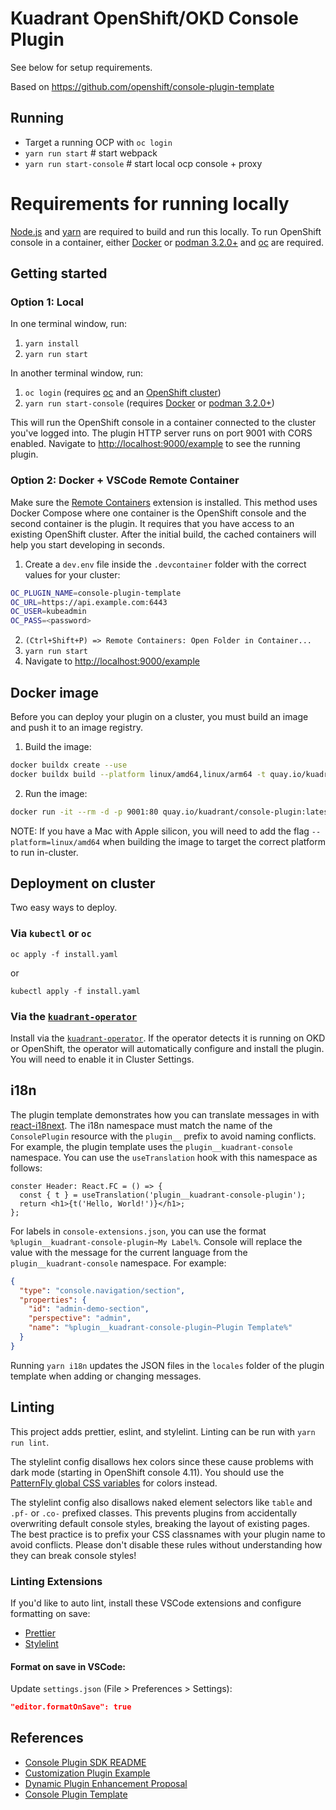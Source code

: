 # Kuadrant OpenShift/OKD Console Plugin

See below for setup requirements.

Based on https://github.com/openshift/console-plugin-template

## Running

- Target a running OCP with `oc login`
- `yarn run start` # start webpack
- `yarn run start-console` # start local ocp console + proxy

# Requirements for running locally

[Node.js](https://nodejs.org/en/) and [yarn](https://yarnpkg.com) are required
to build and run this locally. To run OpenShift console in a container, either
[Docker](https://www.docker.com) or [podman 3.2.0+](https://podman.io) and
[oc](https://console.redhat.com/openshift/downloads) are required.

## Getting started

### Option 1: Local

In one terminal window, run:

1. `yarn install`
2. `yarn run start`

In another terminal window, run:

1. `oc login` (requires [oc](https://console.redhat.com/openshift/downloads) and an [OpenShift cluster](https://console.redhat.com/openshift/create))
2. `yarn run start-console` (requires [Docker](https://www.docker.com) or [podman 3.2.0+](https://podman.io))

This will run the OpenShift console in a container connected to the cluster
you've logged into. The plugin HTTP server runs on port 9001 with CORS enabled.
Navigate to <http://localhost:9000/example> to see the running plugin.

### Option 2: Docker + VSCode Remote Container

Make sure the
[Remote Containers](https://marketplace.visualstudio.com/items?itemName=ms-vscode-remote.remote-containers)
extension is installed. This method uses Docker Compose where one container is
the OpenShift console and the second container is the plugin. It requires that
you have access to an existing OpenShift cluster. After the initial build, the
cached containers will help you start developing in seconds.

1. Create a `dev.env` file inside the `.devcontainer` folder with the correct values for your cluster:

```bash
OC_PLUGIN_NAME=console-plugin-template
OC_URL=https://api.example.com:6443
OC_USER=kubeadmin
OC_PASS=<password>
```

2. `(Ctrl+Shift+P) => Remote Containers: Open Folder in Container...`
3. `yarn run start`
4. Navigate to <http://localhost:9000/example>

## Docker image

Before you can deploy your plugin on a cluster, you must build an image and
push it to an image registry.

1. Build the image:

```bash
docker buildx create --use
docker buildx build --platform linux/amd64,linux/arm64 -t quay.io/kuadrant/console-plugin:latest --push .
```

2. Run the image:

```bash
docker run -it --rm -d -p 9001:80 quay.io/kuadrant/console-plugin:latest
```

NOTE: If you have a Mac with Apple silicon, you will need to add the flag
`--platform=linux/amd64` when building the image to target the correct platform
to run in-cluster.

## Deployment on cluster

Two easy ways to deploy.

### Via `kubectl` or `oc`

`oc apply -f install.yaml`

or

`kubectl apply -f install.yaml`

### Via the [`kuadrant-operator`](https://www.github.com/kuadrant/kuadrant-operator)

Install via the [`kuadrant-operator`](https://www.github.com/kuadrant/kuadrant-operator). If the operator detects it is running on OKD or OpenShift, the operator will automatically configure and install the plugin. You will need to enable it in Cluster Settings.

## i18n

The plugin template demonstrates how you can translate messages in with [react-i18next](https://react.i18next.com/). The i18n namespace must match
the name of the `ConsolePlugin` resource with the `plugin__` prefix to avoid
naming conflicts. For example, the plugin template uses the
`plugin__kuadrant-console` namespace. You can use the `useTranslation` hook
with this namespace as follows:

```tsx
conster Header: React.FC = () => {
  const { t } = useTranslation('plugin__kuadrant-console-plugin');
  return <h1>{t('Hello, World!')}</h1>;
};
```

For labels in `console-extensions.json`, you can use the format
`%plugin__kuadrant-console-plugin~My Label%`. Console will replace the value with
the message for the current language from the `plugin__kuadrant-console`
namespace. For example:

```json
{
  "type": "console.navigation/section",
  "properties": {
    "id": "admin-demo-section",
    "perspective": "admin",
    "name": "%plugin__kuadrant-console-plugin~Plugin Template%"
  }
}
```

Running `yarn i18n` updates the JSON files in the `locales` folder of the
plugin template when adding or changing messages.

## Linting

This project adds prettier, eslint, and stylelint. Linting can be run with
`yarn run lint`.

The stylelint config disallows hex colors since these cause problems with dark
mode (starting in OpenShift console 4.11). You should use the
[PatternFly global CSS variables](https://patternfly-react-main.surge.sh/developer-resources/global-css-variables#global-css-variables)
for colors instead.

The stylelint config also disallows naked element selectors like `table` and
`.pf-` or `.co-` prefixed classes. This prevents plugins from accidentally
overwriting default console styles, breaking the layout of existing pages. The
best practice is to prefix your CSS classnames with your plugin name to avoid
conflicts. Please don't disable these rules without understanding how they can
break console styles!

### Linting Extensions

If you'd like to auto lint, install these VSCode extensions and configure formatting on save:

- [Prettier](https://marketplace.visualstudio.com/items?itemName=esbenp.prettier-vscode)
- [Stylelint](https://marketplace.visualstudio.com/items?itemName=stylelint.vscode-stylelint)

#### Format on save in VSCode:

Update `settings.json` (File > Preferences > Settings):

```json
"editor.formatOnSave": true
```

## References

- [Console Plugin SDK README](https://github.com/openshift/console/tree/master/frontend/packages/console-dynamic-plugin-sdk)
- [Customization Plugin Example](https://github.com/spadgett/console-customization-plugin)
- [Dynamic Plugin Enhancement Proposal](https://github.com/openshift/enhancements/blob/master/enhancements/console/dynamic-plugins.md)
- [Console Plugin Template](https://github.com/openshift/console-plugin-template)
